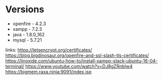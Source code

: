 # Versions
* openfire - 4.2.3
* xampp    - 7.2.3
* java     - 1.8.0_162
* mysql    - 5.7.21


links:
https://letsencrypt.org/certificates/
https://blog.bigdinosaur.org/openfire-and-ssl-slash-tls-certificates/
https://linoxide.com/ubuntu-how-to/install-xampp-stack-ubuntu-16-04-terminal/
https://www.youtube.com/watch?v=DJ8gZRnbIw4
https://bigmem.raxa.ninja:9091/index.jsp